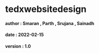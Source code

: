 # tedxwebsitedesign

#### author : Smaran , Parth , Srujana , Sainadh

#### date : 2022-02-15

#### version : 1.0
